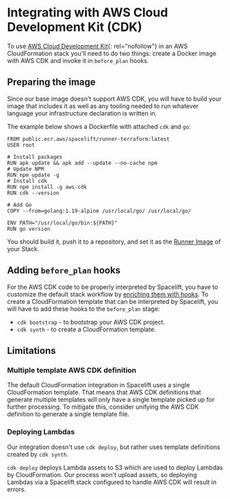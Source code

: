 # Integrating with AWS Cloud Development Kit (CDK)

To use [AWS Cloud Development Kit](https://docs.aws.amazon.com/cdk/v2/guide/home.html){: rel="nofollow"} in an AWS CloudFormation stack you'll need to do two things: create a Docker image with AWS CDK and invoke it in `before_plan` hooks.

## Preparing the image

Since our base image doesn't support AWS CDK, you will have to build your image that includes it as well as any tooling needed to run whatever language your infrastructure declaration is written in.

The example below shows a Dockerfile with attached `cdk` and `go`:

```docker
FROM public.ecr.aws/spacelift/runner-terraform:latest
USER root

# Install packages
RUN apk update && apk add --update --no-cache npm
# Update NPM
RUN npm update -g
# Install cdk
RUN npm install -g aws-cdk
RUN cdk --version

# Add Go
COPY --from=golang:1.19-alpine /usr/local/go/ /usr/local/go/

ENV PATH="/usr/local/go/bin:${PATH}"
RUN go version
```

You should build it, push it to a repository, and set it as the [Runner Image](../../concepts/stack/stack-settings.md#runner-image) of your Stack.

## Adding `before_plan` hooks

For the AWS CDK code to be properly interpreted by Spacelift, you have to customize the default stack workflow by [enriching them with hooks](https://docs.spacelift.io/concepts/configuration/runtime-configuration#before_-and-after_-hooks).
To create a CloudFormation template that can be interpreted by Spacelift, you will have to add these hooks to the `before_plan` stage:

- `cdk bootstrap` - to bootstrap your AWS CDK project.
- `cdk synth` - to create a CloudFormation template.

## Limitations

### Multiple template AWS CDK definition

The default CloudFormation integration in Spacelift uses a single CloudFormation template.
That means that AWS CDK definitions that generate multiple templates will only have a single template picked up for further processing.
To mitigate this, consider unifying the AWS CDK definition to generate a single template file.

### Deploying Lambdas

Our integration doesn't use `cdk deploy`, but rather uses template definitions created by `cdk synth`.

`cdk deploy` deploys Lambda assets to S3 which are used to deploy Lambdas by CloudFormation.
Our process won't upload assets, so deploying Lambdas via a Spacelift stack configured to handle AWS CDK will result in errors.
